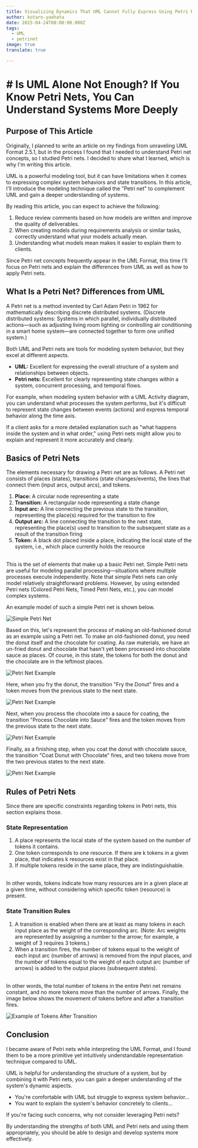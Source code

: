 ```yaml
---
title: Visualizing Dynamics That UML Cannot Fully Express Using Petri Nets
author: kotaro-yaehata
date: 2025-04-24T00:00:00.000Z
tags:
  - UML
  - petrinet
image: true
translate: true

---
```


# # Is UML Alone Not Enough? If You Know Petri Nets, You Can Understand Systems More Deeply

## Purpose of This Article
Originally, I planned to write an article on my findings from unraveling UML Format 2.5.1, but in the process I found that I needed to understand Petri net concepts, so I studied Petri nets. I decided to share what I learned, which is why I'm writing this article.

UML is a powerful modeling tool, but it can have limitations when it comes to expressing complex system behaviors and state transitions. In this article, I'll introduce the modeling technique called the "Petri net" to complement UML and gain a deeper understanding of systems.

By reading this article, you can expect to achieve the following:

1. Reduce review comments based on how models are written and improve the quality of deliverables.  
2. When creating models during requirements analysis or similar tasks, correctly understand what your models actually mean.  
3. Understanding what models mean makes it easier to explain them to clients.

Since Petri net concepts frequently appear in the UML Format, this time I'll focus on Petri nets and explain the differences from UML as well as how to apply Petri nets.

## What Is a Petri Net? Differences from UML
A Petri net is a method invented by Carl Adam Petri in 1962 for mathematically describing discrete distributed systems. (Discrete distributed systems: Systems in which parallel, individually distributed actions—such as adjusting living room lighting or controlling air conditioning in a smart home system—are connected together to form one unified system.)

Both UML and Petri nets are tools for modeling system behavior, but they excel at different aspects.

* **UML:** Excellent for expressing the overall structure of a system and relationships between objects.  
* **Petri nets:** Excellent for clearly representing state changes within a system, concurrent processing, and temporal flows.

For example, when modeling system behavior with a UML Activity diagram, you can understand what processes the system performs, but it's difficult to represent state changes between events (actions) and express temporal behavior along the time axis.

If a client asks for a more detailed explanation such as "what happens inside the system and in what order," using Petri nets might allow you to explain and represent it more accurately and clearly.

## Basics of Petri Nets
The elements necessary for drawing a Petri net are as follows. A Petri net consists of places (states), transitions (state changes/events), the lines that connect them (input arcs, output arcs), and tokens.

1. **Place:** A circular node representing a state  
2. **Transition:** A rectangular node representing a state change  
3. **Input arc:** A line connecting the previous state to the transition, representing the place(s) required for the transition to fire  
4. **Output arc:** A line connecting the transition to the next state, representing the place(s) used to transition to the subsequent state as a result of the transition firing  
5. **Token:** A black dot placed inside a place, indicating the local state of the system, i.e., which place currently holds the resource  

<br>
This is the set of elements that make up a basic Petri net. Simple Petri nets are useful for modeling parallel processing—situations where multiple processes execute independently. Note that simple Petri nets can only model relatively straightforward problems. However, by using extended Petri nets (Colored Petri Nets, Timed Petri Nets, etc.), you can model complex systems.  
<br>

An example model of such a simple Petri net is shown below.

![Simple Petri Net](/img/petrinet/petrinet.jpg)

Based on this, let's represent the process of making an old-fashioned donut as an example using a Petri net. To make an old-fashioned donut, you need the donut itself and the chocolate for coating. As raw materials, we have an un-fried donut and chocolate that hasn't yet been processed into chocolate sauce as places. Of course, in this state, the tokens for both the donut and the chocolate are in the leftmost places.

![Petri Net Example](/img/petrinet/petrinet_ex1.jpg)

Here, when you fry the donut, the transition "Fry the Donut" fires and a token moves from the previous state to the next state.

![Petri Net Example](/img/petrinet/petrinet_ex2.jpg)

Next, when you process the chocolate into a sauce for coating, the transition "Process Chocolate into Sauce" fires and the token moves from the previous state to the next state.

![Petri Net Example](/img/petrinet/petrinet_ex3.jpg)

Finally, as a finishing step, when you coat the donut with chocolate sauce, the transition "Coat Donut with Chocolate" fires, and two tokens move from the two previous states to the next state.

![Petri Net Example](/img/petrinet/petrinet_ex4.jpg)

## Rules of Petri Nets
Since there are specific constraints regarding tokens in Petri nets, this section explains those.

### State Representation
1. A place represents the local state of the system based on the number of tokens it contains.  
2. One token corresponds to one resource. If there are k tokens in a given place, that indicates k resources exist in that place.  
3. If multiple tokens reside in the same place, they are indistinguishable.  

<br>
In other words, tokens indicate how many resources are in a given place at a given time, without considering which specific token (resource) is present.  
<br>

### State Transition Rules
1. A transition is enabled when there are at least as many tokens in each input place as the weight of the corresponding arc. (Note: Arc weights are represented by assigning a number to the arrow; for example, a weight of 3 requires 3 tokens.)  
2. When a transition fires, the number of tokens equal to the weight of each input arc (number of arrows) is removed from the input places, and the number of tokens equal to the weight of each output arc (number of arrows) is added to the output places (subsequent states).  

<br>
In other words, the total number of tokens in the entire Petri net remains constant, and no more tokens move than the number of arrows. Finally, the image below shows the movement of tokens before and after a transition fires.

![Example of Tokens After Transition](/img/petrinet/petrinet_token.jpg)

## Conclusion
I became aware of Petri nets while interpreting the UML Format, and I found them to be a more primitive yet intuitively understandable representation technique compared to UML.

UML is helpful for understanding the structure of a system, but by combining it with Petri nets, you can gain a deeper understanding of the system's dynamic aspects.

* You're comfortable with UML but struggle to express system behavior...  
* You want to explain the system's behavior concretely to clients...  

If you're facing such concerns, why not consider leveraging Petri nets?

By understanding the strengths of both UML and Petri nets and using them appropriately, you should be able to design and develop systems more effectively.
